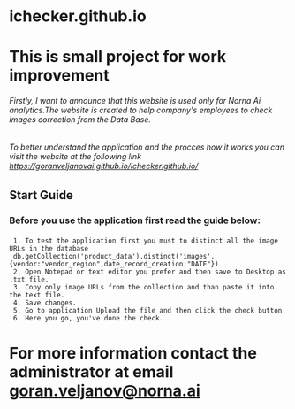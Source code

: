 # ichecker.github.io

# This is small project for work improvement
###### Firstly, I want to announce that this website is used only for Norna Ai analytics.The website is created to help company's employees to check images correction from the Data Base.
###### To better understand the application and the procces how it works you can visit the website at the following link https://goranveljanovai.github.io/ichecker.github.io/
## Start Guide

### Before you use the application first read the guide below:
#### 
     1. To test the application first you must to distinct all the image URLs in the database
     db.getCollection('product_data').distinct('images',{vendor:"vendor_region",date_record_creation:"DATE"})
     2. Open Notepad or text editor you prefer and then save to Desktop as .txt file.
     3. Copy only image URLs from the collection and than paste it into the text file. 
     4. Save changes.
     5. Go to application Upload the file and then click the check button
     6. Here you go, you've done the check.
# For more information contact the administrator at email goran.veljanov@norna.ai
